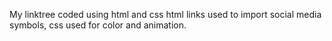 My linktree coded using html and css
html links used to import social media symbols, css used for color and animation.

